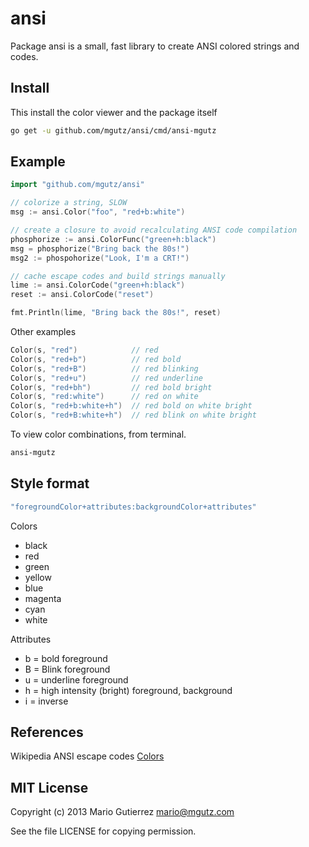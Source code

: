 # ansi

Package ansi is a small, fast library to create ANSI colored strings and codes.

## Install

This install the color viewer and the package itself

```sh
go get -u github.com/mgutz/ansi/cmd/ansi-mgutz
```

## Example

```go
import "github.com/mgutz/ansi"

// colorize a string, SLOW
msg := ansi.Color("foo", "red+b:white")

// create a closure to avoid recalculating ANSI code compilation
phosphorize := ansi.ColorFunc("green+h:black")
msg = phosphorize("Bring back the 80s!")
msg2 := phospohorize("Look, I'm a CRT!")

// cache escape codes and build strings manually
lime := ansi.ColorCode("green+h:black")
reset := ansi.ColorCode("reset")

fmt.Println(lime, "Bring back the 80s!", reset)
```

Other examples

```go
Color(s, "red")            // red
Color(s, "red+b")          // red bold
Color(s, "red+B")          // red blinking
Color(s, "red+u")          // red underline
Color(s, "red+bh")         // red bold bright
Color(s, "red:white")      // red on white
Color(s, "red+b:white+h")  // red bold on white bright
Color(s, "red+B:white+h")  // red blink on white bright
```

To view color combinations, from terminal.

```sh
ansi-mgutz
```

## Style format

```go
"foregroundColor+attributes:backgroundColor+attributes"
```

Colors

* black
* red
* green
* yellow
* blue
* magenta
* cyan
* white

Attributes

* b = bold foreground
* B = Blink foreground
* u = underline foreground
* h = high intensity (bright) foreground, background
* i = inverse

## References

Wikipedia ANSI escape codes [Colors](http://en.wikipedia.org/wiki/ANSI_escape_code#Colors)

## MIT License

Copyright (c) 2013 Mario Gutierrez mario@mgutz.com

See the file LICENSE for copying permission.

